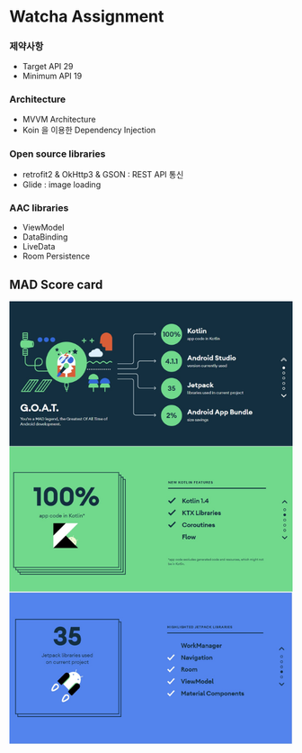 # Watcha Assignment

### 제약사항
- Target API 29
- Minimum API 19

### Architecture
- MVVM Architecture
- Koin 을 이용한 Dependency Injection

### Open source libraries
- retrofit2 & OkHttp3 & GSON : REST API 통신
- Glide : image loading

### AAC libraries
 - ViewModel
 - DataBinding
 - LiveData
 - Room Persistence

## MAD Score card
<p align="center">
<img src="/previews/MAD_score_card.jpg"/>
</p>
